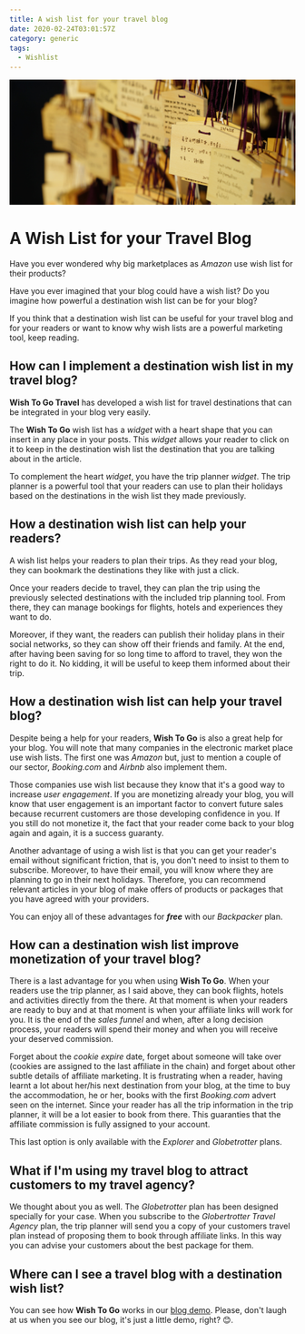 ```yaml
---
title: A wish list for your travel blog
date: 2020-02-24T03:01:57Z
category: generic
tags:
  - Wishlist
---
```


![A Wish List for your Travel Blog - Photo by Lennart Jönsson on Unsplash](../../images/lennart-jonsson-0nc0_v-PRUg-unsplash.jpg)

# A Wish List for your Travel Blog

Have you ever wondered why big marketplaces as _Amazon_ use wish list for their products?

Have you ever imagined that your blog could have a wish list? Do you imagine how powerful a destination wish list can be for your blog?

If you think that a destination wish list can be useful for your travel blog and for your readers or want to know why wish lists are a powerful marketing tool, keep reading. 

## How can I implement a destination wish list in my travel blog?

**Wish To Go Travel** has developed a wish list for travel destinations that can be integrated in your blog very easily. 

The **Wish To Go** wish list has a _widget_ with a heart shape that you can insert in any place in your posts. This _widget_ allows your reader to click on it to keep in the destination wish list the destination that you are talking about in the article.

To complement the heart _widget_, you have the trip planner _widget_. The trip planner is a powerful tool that your readers can use to plan their holidays based on the destinations in the wish list they made previously.

## How a destination wish list can help your readers?

A wish list helps your readers to plan their trips. As they read your blog, they can bookmark the destinations they like with just a click.

Once your readers decide to travel, they can plan the trip using the previously selected destinations with the included trip planning tool. From there, they can manage bookings for flights, hotels and experiences they want to do.

Moreover, if they want, the readers can publish their holiday plans in their social networks, so they can show off their friends and family. At the end, after having been saving for so long time to afford to travel, they won the right to do it. No kidding, it will be useful to keep them informed about their trip.

## How a destination wish list can help your travel blog?

Despite being a help for your readers, **Wish To Go** is also a great help for your blog. You will note that many companies in the electronic market place use wish lists. The first one was _Amazon_ but, just to mention a couple of our sector, _Booking.com_ and _Airbnb_ also implement them.

Those companies use wish list because they know that it's a good way to increase _user engagement_. If you are monetizing already your blog, you will know that user engagement is an important factor to convert future sales because recurrent customers are those developing confidence in you. If you still do not monetize it, the fact that your reader come back to your blog again and again, it is a success guaranty.

Another advantage of using a wish list is that you can get your reader's email without significant friction, that is, you don't need to insist to them to subscribe. Moreover, to have their email, you will know where they are planning to go in their next holidays. Therefore, you can recommend relevant articles in your blog of make offers of products or packages that you have agreed with your providers.

You can enjoy all of these advantages for ***free*** with our _Backpacker_ plan.

## How can a destination wish list improve monetization of your travel blog?

There is a last advantage for you when using **Wish To Go**. When your readers use the trip planner, as I said above, they can book flights, hotels and activities directly from the there. At that moment is when your readers are ready to buy and at that moment is when your affiliate links will work for you. It is the end of the _sales funnel_ and when, after a long decision process, your readers will spend their money and when you will receive your deserved commission.

Forget about the _cookie expire_ date, forget about someone will take over (cookies are assigned to the last affiliate in the chain) and forget about other subtle details of affiliate marketing. It is frustrating when a reader, having learnt a lot about her/his next destination from your blog, at the time to buy the accommodation, he or her, books with the first _Booking.com_ advert seen on the internet. Since your reader has all the trip information in the trip planner, it will be a lot easier to book from there. This guaranties that the affiliate commission is fully assigned to your account.

This last option is only available with the _Explorer_ and _Globetrotter_ plans.

## What if I'm using my travel blog to attract customers to my travel agency?

We thought about you as well. The _Globetrotter_ plan has been designed specially for your case. When you subscribe to the _Globertrotter Travel Agency_ plan, the trip planner will send you a copy of your customers travel plan instead of proposing them to book through affiliate links. In this way you can advise your customers about the best package for them.

## Where can I see a travel blog with a destination wish list?

You can see how **Wish To Go** works in our [blog demo](https://wish-to-go.com/blog). Please, don't laugh at us when you see our blog, it's just a little demo, right? 😊.

